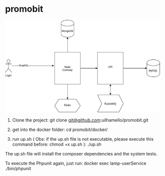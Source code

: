 # promobit
![alt text](https://github.com/uilhamello/promobit/blob/master/arc.jpg?raw=true)

1. Clone the project:
   git clone git@github.com:uilhamello/promobit.git

2. get into the docker folder:
   cd promobit/docker/

3. run up.sh ( Obs: if the up.sh file is not executable, please execute this command before: chmod +x up.sh ):
   ./up.sh

The up.sh file will install the composer dependencies and the system tests.

To execute the Phpunit again, just run:
docker exec lamp-userService ./bin/phpunit
